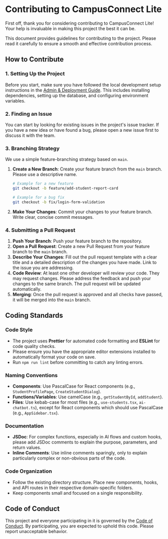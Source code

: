 # Contributing to CampusConnect Lite

First off, thank you for considering contributing to CampusConnect Lite! Your help is invaluable in making this project the best it can be.

This document provides guidelines for contributing to the project. Please read it carefully to ensure a smooth and effective contribution process.

## How to Contribute

### 1. Setting Up the Project

Before you start, make sure you have followed the local development setup instructions in the [Admin & Deployment Guide](./ADMIN_GUIDE.md). This includes installing dependencies, setting up the database, and configuring environment variables.

### 2. Finding an Issue

You can start by looking for existing issues in the project's issue tracker. If you have a new idea or have found a bug, please open a new issue first to discuss it with the team.

### 3. Branching Strategy

We use a simple feature-branching strategy based on `main`.

1. **Create a New Branch**: Create your feature branch from the `main` branch. Please use a descriptive name.

   ```bash
   # Example for a new feature
   git checkout -b feature/add-student-report-card

   # Example for a bug fix
   git checkout -b fix/login-form-validation
   ```

2. **Make Your Changes**: Commit your changes to your feature branch. Write clear, concise commit messages.

### 4. Submitting a Pull Request

1. **Push Your Branch**: Push your feature branch to the repository.
2. **Open a Pull Request**: Create a new Pull Request from your feature branch to the `main` branch.
3. **Describe Your Changes**: Fill out the pull request template with a clear title and a detailed description of the changes you have made. Link to the issue you are addressing.
4. **Code Review**: At least one other developer will review your code. They may request changes. Please address the feedback and push your changes to the same branch. The pull request will be updated automatically.
5. **Merging**: Once the pull request is approved and all checks have passed, it will be merged into the `main` branch.

## Coding Standards

### Code Style

- The project uses **Prettier** for automated code formatting and **ESLint** for code quality checks.
- Please ensure you have the appropriate editor extensions installed to automatically format your code on save.
- Run `npm run lint` before committing to catch any linting errors.

### Naming Conventions

- **Components**: Use PascalCase for React components (e.g., `StudentProfilePage`, `CreateStudentDialog`).
- **Functions/Variables**: Use camelCase (e.g., `getStudentById`, `addStudent`).
- **Files**: Use kebab-case for most files (e.g., `use-students.tsx`, `ai-chatbot.ts`), except for React components which should use PascalCase (e.g., `AppSidebar.tsx`).

### Documentation

- **JSDoc**: For complex functions, especially in AI flows and custom hooks, please add JSDoc comments to explain the purpose, parameters, and return values.
- **Inline Comments**: Use inline comments sparingly, only to explain particularly complex or non-obvious parts of the code.

### Code Organization

- Follow the existing directory structure. Place new components, hooks, and API routes in their respective domain-specific folders.
- Keep components small and focused on a single responsibility.

## Code of Conduct

This project and everyone participating in it is governed by the [Code of Conduct](./CODE_OF_CONDUCT.md). By participating, you are expected to uphold this code. Please report unacceptable behavior.
